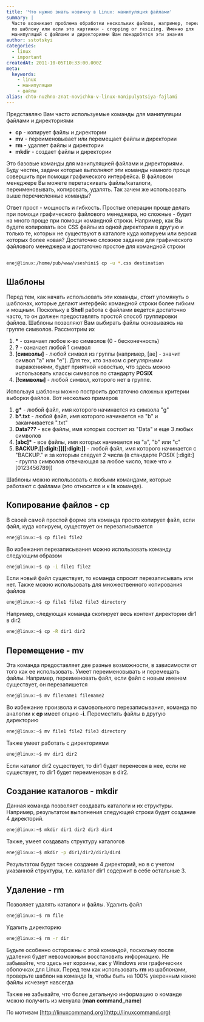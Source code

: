 ```yaml
---
title: 'Что нужно знать новичку в Linux: манипуляция файлами'
summary: |
  Часто возникает проблема обработки нескольких файлов, например, переименование
  по шаблону или если это картинки - cropping or resizing. Именно для
  манипуляций с файлами и директориями Вам понадобятся эти знания
author: sstotskyi
categories:
  - linux
  - important
createdAt: 2011-10-05T10:33:00.000Z
meta:
  keywords:
    - linux
    - манипуляция
    - файлы
alias: chto-nuzhno-znat-novichku-v-linux-manipulyatsiya-fajlami
---
```


Представляю Вам часто используемые команды для манипуляции файлами и директориями

*   **cp** - копирует файлы и директории
*   **mv** - переименовывает или перемещает файлы и директории
*   **rm** - удаляет файлы и директории
*   **mkdir** - создает файлы и директории

Это базовые команды для манипуляцией файлами и директориями. Буду честен, задачи которые выполняют эти команды намного проще совершить при помощи графического интерфейса. В файловом менеджере Вы можете перетаскивать файлы/каталоги, переименовывать, копировать, удалять. Так зачем же использовать выше перечисленные команды?

Ответ прост - мощность и гибкость. Простые операции проще делать при помощи графического файлового менеджера, но сложные - будет на много проще при помощи командной строки. Например, как Вы будете копировать все CSS файлы из одной директории в другую и только те, которых не существуют в каталоге куда копируем или версия которых более новая? Достаточно сложное задание для графического файлового менеджера и достаточно простое для командной строки

## 

```bash
enej@linux:/home/pub/www/vseshini$ cp -u *.css destination
```

## Шаблоны

Перед тем, как начать использовать эти команды, стоит упомянуть о шаблонах, которые делают интерфейс командной строки более гибким и мощным. Поскольку в **Shell** работа с файлами ведется достаточно часто, то он должен предоставлять простой способ группировки файлов. Шаблоны позволяют Вам выбирать файлы основываясь на группе символов. Рассмотрим их

1.  **\*** - означает любое к-во символов (0 - бесконечность)
2.  **?** - означает любой 1 символ
3.  **\[символы\]** - любой символ из группы (например, \[ae\] - значит символ "a" или "e"). Для тех, кто знаком с регулярными выражениями, будет приятной новостью, что здесь можно использовать классы символов по стандарту **POSIX**
4.  **\[!символы\]** - любой символ, которого нет в группе.

Используя шаблоны можно построить достаточно сложных критерии выборки файлов. Вот несколько примеров

1.  **g\*** - любой файл, имя которого начинается из символа "g"
2.  **b\*.txt** - любой файл, имя которого начинается на "b" и заканчивается ".txt"
3.  **Data???** - все файлы, имя которых состоит из "Data" и еще 3 любых символов
4.  **\[abc\]\*** - все файлы, имя которых начинается на "a", "b" или "c"
5.  **BACKUP.\[\[:digit:\]\]\[\[:digit:\]\]** - любой файл, имя которого начинается с "BACKUP." и за которым следует 2 числа (в стандарте POSIX \[:digit:\] - группа символов отвечающая за любое число, тоже что и \[0123456789\])

Шаблоны можно использовать с любыми командами, которые работают с файлами (это относится и к **ls** команде).

## Копирование файлов - **cp**

В своей самой простой форме эта команда просто копирует файл, если файл, куда копируем, существует он перезаписывается

```bash
enej@linux:~$ cp file1 file2
```

Во избежания перезаписывания можно использовать команду следующим образом

```bash
enej@linux:~$ cp -i file1 file2
```

Если новый файл существует, то команда спросит перезаписывать или нет. Также можно использовать для множественного копирования файлов

```bash
enej@linux:~$ cp file1 file2 file3 directory
```

Например, следующая команда скопирует весь контент директории dir1 в dir2

```bash
enej@linux:~$ cp -R dir1 dir2
```

## Перемещение - mv

Эта команда предоставляет две разные возможности, в зависимости от того как ее использовать. Умеет переименовывать и перемещать файлы. Например, переименовать файл, если файл с новым именем существует, он перезапишется

```bash
enej@linux:~$ mv filename1 filename2
```

Во избежание произвола и самовольного перезаписывания, команда по аналогии к **cp** имеет опцию **\-i**. Переместить файлы в другую директорию

```bash
enej@linux:~$ mv file1 file2 file3 directory
```

Также умеет работать с директориями

```bash
enej@linux:~$ mv dir1 dir2
```

Если каталог dir2 существует, то dir1 будет перенесен в нее, если не существует, то dir1 будет переименован в dir2.

## Создание каталогов - mkdir

Данная команда позволяет создавать каталоги и их структуры. Например, результатом выполнения следующей строки будет создание 4 директорий.

```bash
enej@linux:~$ mkdir dir1 dir2 dir3 dir4
```

Также, умеет создавать структуру каталогов

```bash
enej@linux:~$ mkdir -p dir1/dir2/dir3/dir4
```

Результатом будет также создание 4 директорий, но в с учетом указанной структуры, т.е. каталог dir1 содержит в себе остальные 3.

## Удаление - rm

Позволяет удалять каталоги и файлы. Удалить файл

```bash
enej@linux:~$ rm file
```

Удалить директорию

```bash
enej@linux:~$ rm -r dir
```

Будьте особенно осторожны с этой командой, поскольку после удаления будет невозможным восстановить информацию. Не забывайте, что здесь нет корзины, как у Windows или графических оболочках для Linux. Перед тем как использовать **rm** из шаблонами, проверьте шаблон на команде **ls**, чтобы быть на 100% уверенным какие файлы исчезнут навсегда

Также не забывайте, что более детальную информацию о команде можно получить из менуала (**man command\_name**)

По мотивам [http://linuxcommand.org](http://linuxcommand.org)